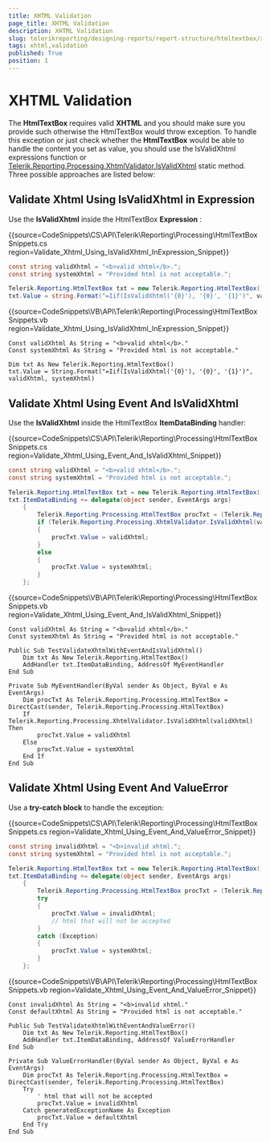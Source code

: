 ```yaml
---
title: XHTML Validation
page_title: XHTML Validation 
description: XHTML Validation
slug: telerikreporting/designing-reports/report-structure/htmltextbox/xhtml-validation
tags: xhtml,validation
published: True
position: 1
---
```


# XHTML Validation



The __HtmlTextBox__ requires valid __XHTML__ and you should make sure you provide such otherwise the HtmlTextBox would throw exception.          To handle this exception or just check whether the __HtmlTextBox__ would be able to handle the content          you set as value, you should use the IsValidXhtml expressions function or             [Telerik.Reporting.Processing.XhtmlValidator.IsValidXhtml](/reporting/api/Telerik.Reporting.Processing.XhtmlValidator#Telerik_Reporting_Processing_XhtmlValidator_IsValidXhtml_System_String_)            static method. Three possible         approaches are listed below:

## Validate Xhtml Using IsValidXhtml in Expression

Use the __IsValidXhtml__ inside the HtmlTextBox __Expression__ :

{{source=CodeSnippets\CS\API\Telerik\Reporting\Processing\HtmlTextBoxSnippets.cs region=Validate_Xhtml_Using_IsValidXhtml_InExpression_Snippet}}
````C#
const string validXhtml = "<b>valid xhtml</b>.";
const string systemXhtml = "Provided html is not acceptable.";

Telerik.Reporting.HtmlTextBox txt = new Telerik.Reporting.HtmlTextBox();
txt.Value = string.Format("=Iif(IsValidXhtml('{0}'), '{0}', '{1}')", validXhtml, systemXhtml);
````
{{source=CodeSnippets\VB\API\Telerik\Reporting\Processing\HtmlTextBoxSnippets.vb region=Validate_Xhtml_Using_IsValidXhtml_InExpression_Snippet}}
````VB
Const validXhtml As String = "<b>valid xhtml</b>."
Const systemXhtml As String = "Provided html is not acceptable."

Dim txt As New Telerik.Reporting.HtmlTextBox()
txt.Value = String.Format("=Iif(IsValidXhtml('{0}'), '{0}', '{1}')", validXhtml, systemXhtml)
````

## Validate Xhtml Using Event And IsValidXhtml

Use the __IsValidXhtml__ inside the HtmlTextBox __ItemDataBinding__ handler:

{{source=CodeSnippets\CS\API\Telerik\Reporting\Processing\HtmlTextBoxSnippets.cs region=Validate_Xhtml_Using_Event_And_IsValidXhtml_Snippet}}
````C#
const string validXhtml = "<b>valid xhtml</b>.";
const string systemXhtml = "Provided html is not acceptable.";

Telerik.Reporting.HtmlTextBox txt = new Telerik.Reporting.HtmlTextBox();
txt.ItemDataBinding += delegate(object sender, EventArgs args)
    {
        Telerik.Reporting.Processing.HtmlTextBox procTxt = (Telerik.Reporting.Processing.HtmlTextBox)sender;
        if (Telerik.Reporting.Processing.XhtmlValidator.IsValidXhtml(validXhtml))
        {
            procTxt.Value = validXhtml;
        }
        else
        {
            procTxt.Value = systemXhtml;
        }
    };
````
{{source=CodeSnippets\VB\API\Telerik\Reporting\Processing\HtmlTextBoxSnippets.vb region=Validate_Xhtml_Using_Event_And_IsValidXhtml_Snippet}}
````VB
Const validXhtml As String = "<b>valid xhtml</b>."
Const systemXhtml As String = "Provided html is not acceptable."

Public Sub TestValidateXhtmlWithEventAndIsValidXhtml()
    Dim txt As New Telerik.Reporting.HtmlTextBox()
    AddHandler txt.ItemDataBinding, AddressOf MyEventHandler
End Sub

Private Sub MyEventHandler(ByVal sender As Object, ByVal e As EventArgs)
    Dim procTxt As Telerik.Reporting.Processing.HtmlTextBox = DirectCast(sender, Telerik.Reporting.Processing.HtmlTextBox)
    If Telerik.Reporting.Processing.XhtmlValidator.IsValidXhtml(validXhtml) Then
        procTxt.Value = validXhtml
    Else
        procTxt.Value = systemXhtml
    End If
End Sub
````

## Validate Xhtml Using Event And ValueError

Use a __try-catch block__ to handle the exception:

{{source=CodeSnippets\CS\API\Telerik\Reporting\Processing\HtmlTextBoxSnippets.cs region=Validate_Xhtml_Using_Event_And_ValueError_Snippet}}
````C#
const string invalidXhtml = "<b>invalid xhtml.";
const string systemXhtml = "Provided html is not acceptable.";

Telerik.Reporting.HtmlTextBox txt = new Telerik.Reporting.HtmlTextBox();
txt.ItemDataBinding += delegate(object sender, EventArgs args)
    {
        Telerik.Reporting.Processing.HtmlTextBox procTxt = (Telerik.Reporting.Processing.HtmlTextBox)sender;
        try
        {
            procTxt.Value = invalidXhtml;
            // html that will not be accepted
        }
        catch (Exception)
        {
            procTxt.Value = systemXhtml;
        }
    };
````
{{source=CodeSnippets\VB\API\Telerik\Reporting\Processing\HtmlTextBoxSnippets.vb region=Validate_Xhtml_Using_Event_And_ValueError_Snippet}}
````VB
Const invalidXhtml As String = "<b>invalid xhtml."
Const defaultXhtml As String = "Provided html is not acceptable."

Public Sub TestValidateXhtmlWithEventAndValueError()
    Dim txt As New Telerik.Reporting.HtmlTextBox()
    AddHandler txt.ItemDataBinding, AddressOf ValueErrorHandler
End Sub

Private Sub ValueErrorHandler(ByVal sender As Object, ByVal e As EventArgs)
    Dim procTxt As Telerik.Reporting.Processing.HtmlTextBox = DirectCast(sender, Telerik.Reporting.Processing.HtmlTextBox)
    Try
        ' html that will not be accepted
        procTxt.Value = invalidXhtml
    Catch generatedExceptionName As Exception
        procTxt.Value = defaultXhtml
    End Try
End Sub
````




